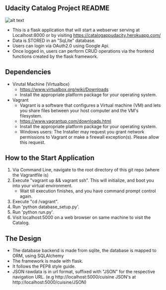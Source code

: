 ## Udacity Catalog Project README ##

![alt text](https://i.ibb.co/n0qZsBF/Screenshot-2019-01-10-Screenshot.png)

- This is a flask application that will start a webserver serving at Localhost:8000 or by visiting https://catalogappudacity.herokuapp.com/
- Data is STORED in an "SqLite" database.
- Users can login via OAuth2.0 using Google Api.
- Once logged in, users can perform CRUD operations via the frontend functions created by the flask framework.

## Dependencies ##

- Virutal Machine (Virtualbox)
    - https://www.virtualbox.org/wiki/Downloads
    - Install the appropriate platform package for your operating system.
- Vagrant
    - Vagrant is a software that configures a Virtual machine (VM) and lets you share files between your host computer and the VM's filesystem.
    - https://www.vagrantup.com/downloads.html
    - Install the appropriate platform package for your operating system.
    - Windows users: The Installer may request you grant network permissions to Vagrant or make a firewall exception(s). Please allow this request.

## How to the Start Application ##

1. Via Command Line, navigate to the root directory of this git repo (where the Vagrantfile is)
2. Execute "vagrant up && vagrant ssh". This will initialize, and boot you into your virtual environment.
    - Wait till execution finishes, and you have command prompt control again.
3. Execute "cd /vagrant".
4. Run 'python database_setup.py'.
5. Run 'python run.py'.
6. Visit localhost:5000 on a web browser on same machine to visit the Catalog.


## The Design ##

- The database backend is made from sqlite, the database is mapped to ORM, using SQLAlchemy
- The framework is made with flask.
- It follows the PEP8 style guide.
- JSON rawdata is in url format, suffixed with "JSON" for the respective navigation URL. (e.g http://localhost:5000/cuisine JSON's at http://localhost:5000/cuisine/JSON)
